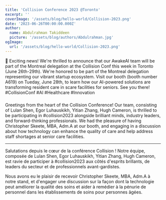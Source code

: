 ```yaml
---
title: 'Collision Conference 2023 @Toronto'
excerpt: ''
coverImage: '/assets/blog/hello-world/Collision-2023.png'
date: '2023-06-26T00:00:00.000Z'
author:
  name: Abdulrahman Takiddeen
  picture: '/assets/blog/authors/Abdulrahman.jpg'
ogImage:
  url: '/assets/blog/hello-world/Collision-2023.png'
---
```


📣 Exciting news! We're thrilled to announce that our AwakeAI team will be part of the Montreal delegation at the Collision Conf this week in Toronto (June 26th-29th). We're honored to be part of the Montreal delegation representing our vibrant startup ecosystem. Visit our booth (booth number A619) on Tueday, June 28th, to learn how our AI-powered solutions are transforming resident care in scare facilities for seniors. See you there! #CollisionConf #AI #Healthcare #Innovation


###

Greetings from the heart of the Collision Conference! Our team, consisting of Lulan Shen, Egor Luhauskikh, Yitian Zhang, Hugh Cameron, is thrilled to be participating in #collision2023 alongside brilliant minds, industry leaders, and forward-thinking professionals.
We had the pleasure of having Christopher Skeete, MBA, Adm.A at our booth, and engaging in a discussion about how technology can enhance the quality of care and help address staff shortages at senior care facilities.

______________________________________________________________________

Salutations depuis le cœur de la conférence Collision ! Notre équipe, composée de Lulan Shen, Egor Luhauskikh, Yitian Zhang, Hugh Cameron, est ravie de participer à #collision2023 aux côtés d'esprits brillants, de leaders du secteur et de professionnels avant-gardistes.

Nous avons eu le plaisir de recevoir Christopher Skeete, MBA, Adm.A à notre stand, et d'engager une discussion sur la façon dont la technologie peut améliorer la qualité des soins et aider à remédier à la pénurie de personnel dans les établissements de soins pour personnes âgées.
